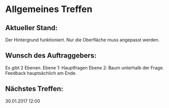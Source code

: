 # Allgemeines Treffen

## Aktueller Stand:
Der Hintergrund funktioniert. Nur die Oberfläche muss angepasst werden.

## Wunsch des Auftraggebers:
Es gibt 2 Ebenen.
Ebene 1: Hauptfragen
Ebene 2: Baum unterhalb der Frage.
Feedback hauptsächlich am Ende.

## Nächstes Treffen:
30.01.2017 12:00